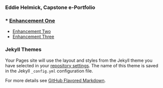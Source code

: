 ### Eddie Helmick, Capstone e-Portfolio

### * [Enhancement One](https://edwardhelmick.github.io/EnhancementOne.html) <br />
* [Enhancement Two](https://edwardhelmick.github.io/EnhancementTwo.html) <br />
* [Enhancement Three](https://edwardhelmick.github.io/EnhancementThree.html) <br />

### Jekyll Themes

Your Pages site will use the layout and styles from the Jekyll theme you have selected in your [repository settings](https://github.com/edwardhelmick/edwardhelmick.github.io/settings/pages). The name of this theme is saved in the Jekyll `_config.yml` configuration file.

For more details see [GitHub Flavored Markdown](https://guides.github.com/features/mastering-markdown/).
